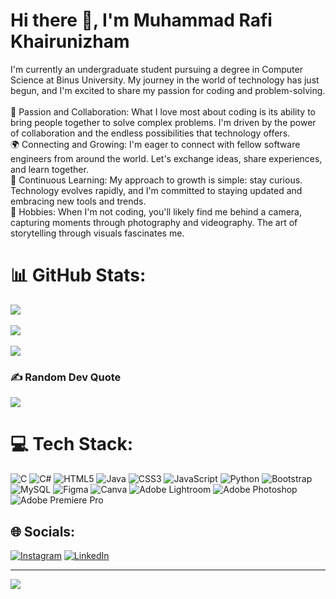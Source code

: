 # Hi there 👋, I'm Muhammad Rafi Khairunizham
I'm currently an undergraduate student pursuing a degree in Computer Science at Binus University. My journey in the world of technology has just begun, and I'm excited to share my passion for coding and problem-solving.<br><br>🌟 Passion and Collaboration: What I love most about coding is its ability to bring people together to solve complex problems. I'm driven by the power of collaboration and the endless possibilities that technology offers.<br>🌍 Connecting and Growing: I'm eager to connect with fellow software engineers from around the world. Let's exchange ideas, share experiences, and learn together.<br>🌱 Continuous Learning: My approach to growth is simple: stay curious. Technology evolves rapidly, and I'm committed to staying updated and embracing new tools and trends.<br>📸 Hobbies: When I'm not coding, you'll likely find me behind a camera, capturing moments through photography and videography. The art of storytelling through visuals fascinates me.

# 📊 GitHub Stats: 
![](https://github-readme-stats.vercel.app/api?username=luckybastrd&theme=dark&hide_border=false&include_all_commits=false&count_private=false)<br><br/>
![](https://github-readme-streak-stats.herokuapp.com/?user=luckybastrd&theme=dark&hide_border=false)<br><br/>
![](https://github-readme-stats.vercel.app/api/top-langs/?username=luckybastrd&theme=dark&hide_border=false&include_all_commits=false&count_private=false&layout=compact)<br>

### ✍️ Random Dev Quote
![](https://quotes-github-readme.vercel.app/api?type=horizontal&theme=dark)

# 💻 Tech Stack:
![C](https://img.shields.io/badge/c-%2300599C.svg?style=for-the-badge&logo=c&logoColor=white) ![C#](https://img.shields.io/badge/c%23-%23239120.svg?style=for-the-badge&logo=c-sharp&logoColor=white) ![HTML5](https://img.shields.io/badge/html5-%23E34F26.svg?style=for-the-badge&logo=html5&logoColor=white) ![Java](https://img.shields.io/badge/java-%23ED8B00.svg?style=for-the-badge&logo=java&logoColor=white) ![CSS3](https://img.shields.io/badge/css3-%231572B6.svg?style=for-the-badge&logo=css3&logoColor=white) ![JavaScript](https://img.shields.io/badge/javascript-%23323330.svg?style=for-the-badge&logo=javascript&logoColor=%23F7DF1E) ![Python](https://img.shields.io/badge/python-3670A0?style=for-the-badge&logo=python&logoColor=ffdd54) ![Bootstrap](https://img.shields.io/badge/bootstrap-%23563D7C.svg?style=for-the-badge&logo=bootstrap&logoColor=white) ![MySQL](https://img.shields.io/badge/mysql-%2300f.svg?style=for-the-badge&logo=mysql&logoColor=white) 	![Figma](https://img.shields.io/badge/figma-%23F24E1E.svg?style=for-the-badge&logo=figma&logoColor=white) ![Canva](https://img.shields.io/badge/Canva-%2300C4CC.svg?style=for-the-badge&logo=Canva&logoColor=white) ![Adobe Lightroom](https://img.shields.io/badge/Adobe%20Lightroom-31A8FF.svg?style=for-the-badge&logo=Adobe%20Lightroom&logoColor=white) ![Adobe Photoshop](https://img.shields.io/badge/adobephotoshop-%2331A8FF.svg?style=for-the-badge&logo=adobephotoshop&logoColor=white) ![Adobe Premiere Pro](https://img.shields.io/badge/Adobe%20Premiere%20Pro-9999FF.svg?style=for-the-badge&logo=Adobe%20Premiere%20Pro&logoColor=white)

## 🌐 Socials:
[![Instagram](https://img.shields.io/badge/Instagram-%23E4405F.svg?logo=Instagram&logoColor=white)](https://instagram.com/rafikhairunizham/) [![LinkedIn](https://img.shields.io/badge/LinkedIn-%230077B5.svg?logo=linkedin&logoColor=white)](https://linkedin.com/in/muhammad-rafi-khairunizham-2a8597253/) 

---
[![](https://visitcount.itsvg.in/api?id=luckybastrd&icon=2&color=12)](https://visitcount.itsvg.in)

<!-- Proudly created with GPRM ( https://gprm.itsvg.in ) -->
